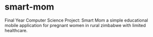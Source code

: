 # smart-mom
Final Year Computer Science Project: Smart Mom a simple educational mobile application for pregnant women in rural zimbabwe with limited healthcare. 
